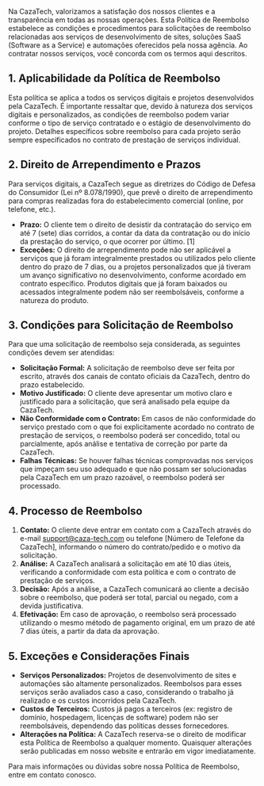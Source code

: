 Na CazaTech, valorizamos a satisfação dos nossos clientes e a transparência em todas as nossas operações. Esta Política de Reembolso estabelece as condições e procedimentos para solicitações de reembolso relacionadas aos serviços de desenvolvimento de sites, soluções SaaS (Software as a Service) e automações oferecidos pela nossa agência. Ao contratar nossos serviços, você concorda com os termos aqui descritos.

## 1. Aplicabilidade da Política de Reembolso

Esta política se aplica a todos os serviços digitais e projetos desenvolvidos pela CazaTech. É importante ressaltar que, devido à natureza dos serviços digitais e personalizados, as condições de reembolso podem variar conforme o tipo de serviço contratado e o estágio de desenvolvimento do projeto. Detalhes específicos sobre reembolso para cada projeto serão sempre especificados no contrato de prestação de serviços individual.

## 2. Direito de Arrependimento e Prazos

Para serviços digitais, a CazaTech segue as diretrizes do Código de Defesa do Consumidor (Lei nº 8.078/1990), que prevê o direito de arrependimento para compras realizadas fora do estabelecimento comercial (online, por telefone, etc.).

- **Prazo:** O cliente tem o direito de desistir da contratação do serviço em até 7 (sete) dias corridos, a contar da data da contratação ou do início da prestação do serviço, o que ocorrer por último. [1]
- **Exceções:** O direito de arrependimento pode não ser aplicável a serviços que já foram integralmente prestados ou utilizados pelo cliente dentro do prazo de 7 dias, ou a projetos personalizados que já tiveram um avanço significativo no desenvolvimento, conforme acordado em contrato específico. Produtos digitais que já foram baixados ou acessados integralmente podem não ser reembolsáveis, conforme a natureza do produto.

## 3. Condições para Solicitação de Reembolso

Para que uma solicitação de reembolso seja considerada, as seguintes condições devem ser atendidas:

- **Solicitação Formal:** A solicitação de reembolso deve ser feita por escrito, através dos canais de contato oficiais da CazaTech, dentro do prazo estabelecido.
- **Motivo Justificado:** O cliente deve apresentar um motivo claro e justificado para a solicitação, que será analisado pela equipe da CazaTech.
- **Não Conformidade com o Contrato:** Em casos de não conformidade do serviço prestado com o que foi explicitamente acordado no contrato de prestação de serviços, o reembolso poderá ser concedido, total ou parcialmente, após análise e tentativa de correção por parte da CazaTech.
- **Falhas Técnicas:** Se houver falhas técnicas comprovadas nos serviços que impeçam seu uso adequado e que não possam ser solucionadas pela CazaTech em um prazo razoável, o reembolso poderá ser processado.

## 4. Processo de Reembolso

1.  **Contato:** O cliente deve entrar em contato com a CazaTech através do e-mail [support@caza-tech.com](mailto:support@caza-tech.com) ou telefone [Número de Telefone da CazaTech], informando o número do contrato/pedido e o motivo da solicitação.
2.  **Análise:** A CazaTech analisará a solicitação em até 10 dias úteis, verificando a conformidade com esta política e com o contrato de prestação de serviços.
3.  **Decisão:** Após a análise, a CazaTech comunicará ao cliente a decisão sobre o reembolso, que poderá ser total, parcial ou negado, com a devida justificativa.
4.  **Efetivação:** Em caso de aprovação, o reembolso será processado utilizando o mesmo método de pagamento original, em um prazo de até 7 dias úteis, a partir da data da aprovação.

## 5. Exceções e Considerações Finais

- **Serviços Personalizados:** Projetos de desenvolvimento de sites e automações são altamente personalizados. Reembolsos para esses serviços serão avaliados caso a caso, considerando o trabalho já realizado e os custos incorridos pela CazaTech.
- **Custos de Terceiros:** Custos já pagos a terceiros (ex: registro de domínio, hospedagem, licenças de software) podem não ser reembolsáveis, dependendo das políticas desses fornecedores.
- **Alterações na Política:** A CazaTech reserva-se o direito de modificar esta Política de Reembolso a qualquer momento. Quaisquer alterações serão publicadas em nosso website e entrarão em vigor imediatamente.

Para mais informações ou dúvidas sobre nossa Política de Reembolso, entre em contato conosco.

